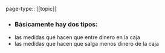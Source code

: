 page-type:: [[topic]]
- ### Básicamente hay dos tipos:

* las medidas qué hacen que entre dinero en la caja
* las medidas que hacen que salga menos dinero de la caja



